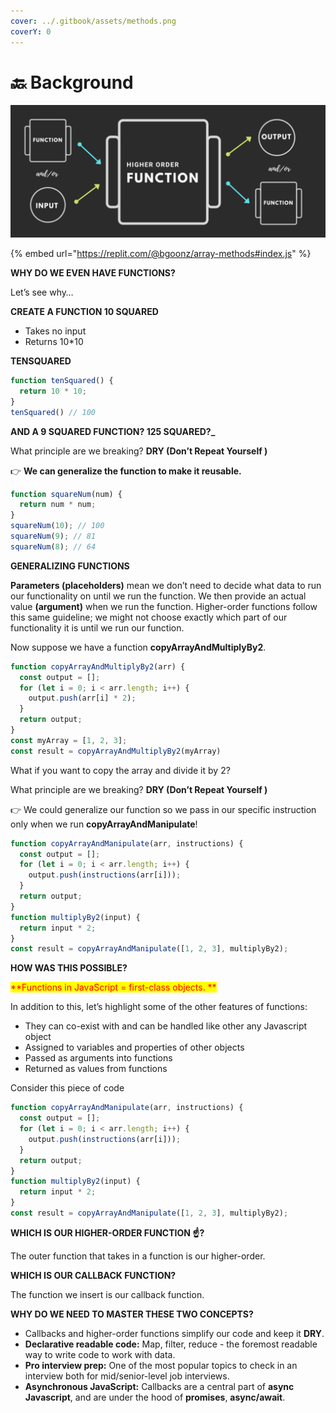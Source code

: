 ```yaml
---
cover: ../.gitbook/assets/methods.png
coverY: 0
---
```


# 🔙 Background

![](../.gitbook/assets/higherorderfunc.png)

{% embed url="https://replit.com/@bgoonz/array-methods#index.js" %}

**WHY DO WE EVEN HAVE FUNCTIONS?**

Let’s see why…

**CREATE A FUNCTION 10 SQUARED**

* Takes no input
* Returns 10\*10

**TENSQUARED**

```javascript
function tenSquared() {
  return 10 * 10;
}
tenSquared() // 100
```

**AND A 9 SQUARED FUNCTION? 125 SQUARED?\_**

What principle are we breaking? **DRY (Don’t Repeat Yourself )**

👉 **We can generalize the function to make it reusable.**

```javascript
function squareNum(num) {
  return num * num;
}
squareNum(10); // 100
squareNum(9); // 81
squareNum(8); // 64
```

**GENERALIZING FUNCTIONS**

**Parameters (placeholders)** mean we don’t need to decide what data to run our functionality on until we run the function. We then provide an actual value **(argument)** when we run the function. Higher-order functions follow this same guideline; we might not choose exactly which part of our functionality it is until we run our function.

Now suppose we have a function **copyArrayAndMultiplyBy2**.

```javascript
function copyArrayAndMultiplyBy2(arr) {
  const output = [];
  for (let i = 0; i < arr.length; i++) {
    output.push(arr[i] * 2);
  }
  return output;
}
const myArray = [1, 2, 3];
const result = copyArrayAndMultiplyBy2(myArray)
```

What if you want to copy the array and divide it by 2?

What principle are we breaking? **DRY (Don’t Repeat Yourself )**

👉 We could generalize our function so we pass in our specific instruction only when we run **copyArrayAndManipulate**!

```javascript
function copyArrayAndManipulate(arr, instructions) {
  const output = [];
  for (let i = 0; i < arr.length; i++) {
    output.push(instructions(arr[i]));
  }
  return output;
}
function multiplyBy2(input) {
  return input * 2;
}
const result = copyArrayAndManipulate([1, 2, 3], multiplyBy2);
```

**HOW WAS THIS POSSIBLE?**

<mark style="color:red;">**Functions in JavaScript = first-class objects. **</mark>

In addition to this, let’s highlight some of the other features of functions:

* They can co-exist with and can be handled like other any Javascript object
* Assigned to variables and properties of other objects
* Passed as arguments into functions
* Returned as values from functions

Consider this piece of code

```javascript
function copyArrayAndManipulate(arr, instructions) {
  const output = [];
  for (let i = 0; i < arr.length; i++) {
    output.push(instructions(arr[i]));
  }
  return output;
}
function multiplyBy2(input) {
  return input * 2;
}
const result = copyArrayAndManipulate([1, 2, 3], multiplyBy2);
```



**WHICH IS OUR HIGHER-ORDER FUNCTION ☝?**

The outer function that takes in a function is our higher-order.

**WHICH IS OUR CALLBACK FUNCTION?**

The function we insert is our callback function.

**WHY DO WE NEED TO MASTER THESE TWO CONCEPTS?**

* Callbacks and higher-order functions simplify our code and keep it **DRY**.
* **Declarative readable code:** Map, filter, reduce - the foremost readable way to write code to work with data.
* **Pro interview prep:** One of the most popular topics to check in an interview both for mid/senior-level job interviews.
* **Asynchronous JavaScript:** Callbacks are a central part of **async Javascript**, and are under the hood of **promises**, **async/await**.
